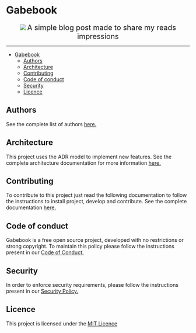 # Gabebook

<div align="center">
  <img src="https://skills.thijs.gg/icons?i=html,css,js,ts,tailwindcss,vue,nuxt,supabase,vscode,github,markdown" />
  <span style="font-size:1.25rem;">A simple blog post made to share my reads impressions</span>
</div>

---

- [Gabebook](#gabebook)
  - [Authors](#authors)
  - [Architecture](#architecture)
  - [Contributing](#contributing)
  - [Code of conduct](#code-of-conduct)
  - [Security](#security)
  - [Licence](#licence)

## Authors

See the complete list of authors [here.](AUTHORS.md)

## Architecture

This project uses the ADR model to implement new features. See the complete architecture documentation for more information [here.](ARCHITECTURE.md)

## Contributing

To contribute to this project just read the following documentation to follow the instructions to install project, develop and contribute. See the complete documentation [here.](CONTRIBUTING.md)

## Code of conduct

Gabebook is a free open source project, developed with no restrictions or strong copyright. To maintain this policy please follow the instructions present in our [Code of Conduct.](CODE_OF_CONDUCT.md)

## Security

In order to enforce security requirements, please follow the instructions present in our [Security Policy.](SECURITY.md)

## Licence

This project is licensed under the [MIT Licence](LICENSE)
